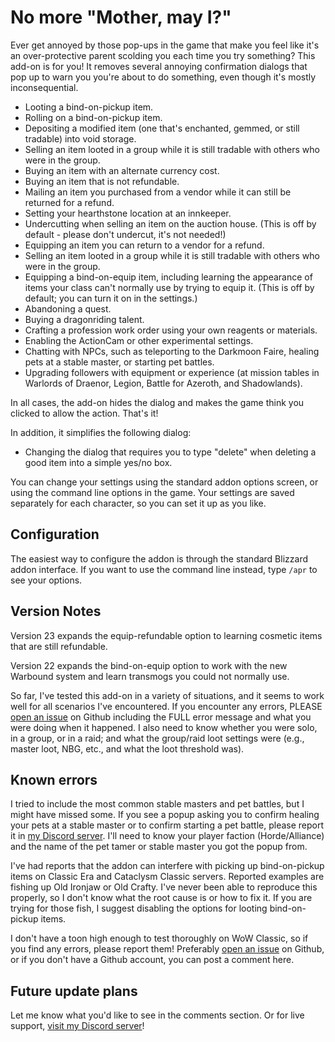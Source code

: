 # No more "Mother, may I?"
Ever get annoyed by those pop-ups in the game that make you feel like it's an over-protective parent scolding you each time you try something? This add-on is for you! It removes several annoying confirmation dialogs that pop up to warn you you're about to do something, even though it's mostly inconsequential.

- Looting a bind-on-pickup item.
- Rolling on a bind-on-pickup item.
- Depositing a modified item (one that's enchanted, gemmed, or still tradable) into void storage. 
- Selling an item looted in a group while it is still tradable with others who were in the group.
- Buying an item with an alternate currency cost.
- Buying an item that is not refundable.
- Mailing an item you purchased from a vendor while it can still be returned for a refund.
- Setting your hearthstone location at an innkeeper.
- Undercutting when selling an item on the auction house. (This is off by default - please don't undercut, it's not needed!)
- Equipping an item you can return to a vendor for a refund.
- Selling an item looted in a group while it is still tradable with others who were in the group.
- Equipping a bind-on-equip item, including learning the appearance of items your class can't normally use by trying to equip it. (This is off by default; you can turn it on in the settings.)
- Abandoning a quest.
- Buying a dragonriding talent.
- Crafting a profession work order using your own reagents or materials.
- Enabling the ActionCam or other experimental settings.
- Chatting with NPCs, such as teleporting to the Darkmoon Faire, healing pets at a stable master, or starting pet battles.
- Upgrading followers with equipment or experience (at mission tables in Warlords of Draenor, Legion, Battle for Azeroth, and Shadowlands).

In all cases, the add-on hides the dialog and makes the game think you clicked to allow the action. That's it!

In addition, it simplifies the following dialog:

- Changing the dialog that requires you to type "delete" when deleting a good item into a simple yes/no box.

You can change your settings using the standard addon options screen, or using the command line options in the game. Your settings are saved separately for each character, so you can set it up as you like.

## Configuration
The easiest way to configure the addon is through the standard Blizzard addon interface. If you want to use the command line instead, type `/apr` to see your options.

## Version Notes
Version 23 expands the equip-refundable option to learning cosmetic items that are still refundable.

Version 22 expands the bind-on-equip option to work with the new Warbound system and learn transmogs you could not normally use.

So far, I've tested this add-on in a variety of situations, and it seems to work well for all scenarios I've encountered. If you encounter any errors, PLEASE [open an issue](https://github.com/KyrosKrane/AnnoyingPopupRemover/issues) on Github including the FULL error message and what you were doing when it happened. I also need to know whether you were solo, in a group, or in a raid; and what the group/raid loot settings were (e.g., master loot, NBG, etc., and what the loot threshold was).

## Known errors
I tried to include the most common stable masters and pet battles, but I might have missed some. If you see a popup asking you to confirm healing your pets at a stable master or to confirm starting a pet battle, please report it in [my Discord server](https://discord.gg/YRBDrxQ). I'll need to know your player faction (Horde/Alliance) and the name of the pet tamer or stable master you got the popup from.

I've had reports that the addon can interfere with picking up bind-on-pickup items on Classic Era and Cataclysm Classic servers. Reported examples are fishing up Old Ironjaw or Old Crafty. I've never been able to reproduce this properly, so I don't know what the root cause is or how to fix it. If you are trying for those fish, I suggest disabling the options for looting bind-on-pickup items.

I don't have a toon high enough to test thoroughly on WoW Classic, so if you find any errors, please report them! Preferably [open an issue](https://github.com/KyrosKrane/AnnoyingPopupRemover/issues) on Github, or if you don't have a Github account, you can post a comment here.

## Future update plans
Let me know what you'd like to see in the comments section. Or for live support, [visit my Discord server](https://discord.gg/YRBDrxQ)!
